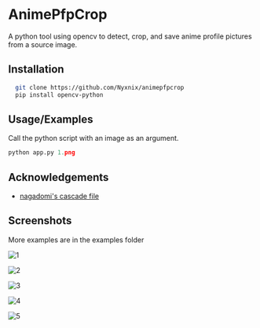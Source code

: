 
# AnimePfpCrop

A python tool using opencv to detect, crop, and save anime profile pictures from a source image.


## Installation

```bash
  git clone https://github.com/Nyxnix/animepfpcrop
  pip install opencv-python
```
    
## Usage/Examples

Call the python script with an image as an argument.

```python
python app.py 1.png
```


## Acknowledgements

 - [nagadomi's cascade file](https://github.com/nagadomi/lbpcascade_animeface)


## Screenshots

More examples are in the examples folder

![1](https://i.imgur.com/zBU5FCa.jpg)

![2](https://i.imgur.com/s2aLdqG.png)

![3](https://i.imgur.com/Yu8BlZ9.png)

![4](https://i.imgur.com/fug7iHH.png)

![5](https://i.imgur.com/zNiIwU1.png)

